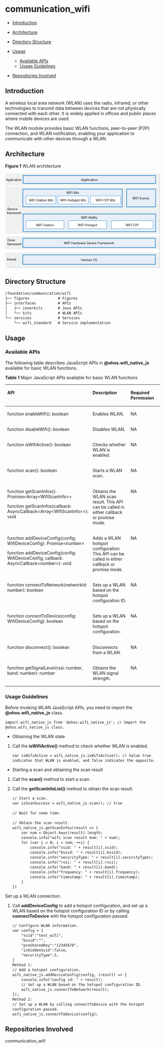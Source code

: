 # communication\_wifi<a name="EN-US_TOPIC_0000001162030287"></a>

-   [Introduction](#section11660541593)
-   [Architecture](#section342962219551)
-   [Directory Structure](#section161941989596)
-   [Usage](#section1312121216216)
    -   [Available APIs](#section1551164914237)
    -   [Usage Guidelines](#section129654513264)

-   [Repositories Involved](#section1371113476307)

## Introduction<a name="section11660541593"></a>

A wireless local area network \(WLAN\) uses the radio, infrared, or other technologies to transmit data between devices that are not physically connected with each other. It is widely applied in offices and public places where mobile devices are used.

The WLAN module provides basic WLAN functions, peer-to-peer \(P2P\) connection, and WLAN notification, enabling your application to communicate with other devices through a WLAN.

## Architecture<a name="section342962219551"></a>

**Figure  1**  WLAN architecture<a name="fig356513281301"></a>  


![](figures/en-us_image_0000001115710400.png)

## Directory Structure<a name="section161941989596"></a>

```
/foundation/communication/wifi
├── figures             # Figures
├── interfaces          # APIs
│   ├── innerkits       # Java APIs
│   └── kits            # WLAN APIs
└── services            # Services
    └── wifi_standard   # Service implementation
```

## Usage<a name="section1312121216216"></a>

### Available APIs<a name="section1551164914237"></a>

The following table describes JavaScript APIs in  **@ohos.wifi\_native\_js**  available for basic WLAN functions.

**Table  1**  Major JavaScript APIs available for basic WLAN functions

<a name="t96d5b1a809be46328adc684bff001cf7"></a>
<table><thead align="left"><tr id="r5b6b790b6fe144e79e849b7987637f32"><th class="cellrowborder" valign="top" width="27.642764276427638%" id="mcps1.2.4.1.1"><p id="a4bf77d9c2b5c4b8d950a720edaf949c7"><a name="a4bf77d9c2b5c4b8d950a720edaf949c7"></a><a name="a4bf77d9c2b5c4b8d950a720edaf949c7"></a>API</p>
</th>
<th class="cellrowborder" valign="top" width="41.094109410941094%" id="mcps1.2.4.1.2"><p id="a11b93aaf8bfd4305acc4b4549f28d524"><a name="a11b93aaf8bfd4305acc4b4549f28d524"></a><a name="a11b93aaf8bfd4305acc4b4549f28d524"></a>Description</p>
</th>
<th class="cellrowborder" valign="top" width="31.26312631263126%" id="mcps1.2.4.1.3"><p id="a1d9f27631e6f466f8c2edc9833a94275"><a name="a1d9f27631e6f466f8c2edc9833a94275"></a><a name="a1d9f27631e6f466f8c2edc9833a94275"></a>Required Permission</p>
</th>
</tr>
</thead>
<tbody><tr id="r31629b385e294e248c668786519b6f87"><td class="cellrowborder" valign="top" width="27.642764276427638%" headers="mcps1.2.4.1.1 "><p id="aea622edc3df04a60a42bb8a1a63a8c4f"><a name="aea622edc3df04a60a42bb8a1a63a8c4f"></a><a name="aea622edc3df04a60a42bb8a1a63a8c4f"></a>function enableWifi(): boolean</p>
</td>
<td class="cellrowborder" valign="top" width="41.094109410941094%" headers="mcps1.2.4.1.2 "><p id="a799afb666cff4f03a2ee996c0c7335dd"><a name="a799afb666cff4f03a2ee996c0c7335dd"></a><a name="a799afb666cff4f03a2ee996c0c7335dd"></a>Enables WLAN.</p>
</td>
<td class="cellrowborder" valign="top" width="31.26312631263126%" headers="mcps1.2.4.1.3 "><p id="a78809eb41a8e46ec92ad886a2e491e09"><a name="a78809eb41a8e46ec92ad886a2e491e09"></a><a name="a78809eb41a8e46ec92ad886a2e491e09"></a>NA</p>
</td>
</tr>
<tr id="r42d012d5690241a1a346b249bca0d0f4"><td class="cellrowborder" valign="top" width="27.642764276427638%" headers="mcps1.2.4.1.1 "><p id="a3d8f9fb87dd94d5da78f9d59ba31c9ec"><a name="a3d8f9fb87dd94d5da78f9d59ba31c9ec"></a><a name="a3d8f9fb87dd94d5da78f9d59ba31c9ec"></a>function disableWifi(): boolean</p>
</td>
<td class="cellrowborder" valign="top" width="41.094109410941094%" headers="mcps1.2.4.1.2 "><p id="a9d1794f64a4a4177b0c247a5378cc8a3"><a name="a9d1794f64a4a4177b0c247a5378cc8a3"></a><a name="a9d1794f64a4a4177b0c247a5378cc8a3"></a>Disables WLAN. </p>
</td>
<td class="cellrowborder" valign="top" width="31.26312631263126%" headers="mcps1.2.4.1.3 "><p id="a4bba00774fee45b991e03d5739eed45d"><a name="a4bba00774fee45b991e03d5739eed45d"></a><a name="a4bba00774fee45b991e03d5739eed45d"></a>NA</p>
</td>
</tr>
<tr id="rb2088f3bae264f9fb6dee3d69f8e510b"><td class="cellrowborder" valign="top" width="27.642764276427638%" headers="mcps1.2.4.1.1 "><p id="a0db4a8a271844e289867b8686be5971e"><a name="a0db4a8a271844e289867b8686be5971e"></a><a name="a0db4a8a271844e289867b8686be5971e"></a>function isWifiActive(): boolean</p>
</td>
<td class="cellrowborder" valign="top" width="41.094109410941094%" headers="mcps1.2.4.1.2 "><p id="a251c902bc5a14e4dbbf6ae3e847d5a00"><a name="a251c902bc5a14e4dbbf6ae3e847d5a00"></a><a name="a251c902bc5a14e4dbbf6ae3e847d5a00"></a>Checks whether WLAN is enabled.</p>
</td>
<td class="cellrowborder" valign="top" width="31.26312631263126%" headers="mcps1.2.4.1.3 "><p id="ad01b019785b6434aa7b4e06badffda6a"><a name="ad01b019785b6434aa7b4e06badffda6a"></a><a name="ad01b019785b6434aa7b4e06badffda6a"></a>NA</p>
</td>
</tr>
<tr id="r63090caeaf674f2e9a7efdd8f838564c"><td class="cellrowborder" valign="top" width="27.642764276427638%" headers="mcps1.2.4.1.1 "><p id="a9229822a49b6414dbb15ded55b808209"><a name="a9229822a49b6414dbb15ded55b808209"></a><a name="a9229822a49b6414dbb15ded55b808209"></a>function scan(): boolean</p>
</td>
<td class="cellrowborder" valign="top" width="41.094109410941094%" headers="mcps1.2.4.1.2 "><p id="a666bb97e527a4d5db4864d72bdb040b7"><a name="a666bb97e527a4d5db4864d72bdb040b7"></a><a name="a666bb97e527a4d5db4864d72bdb040b7"></a>Starts a WLAN scan.</p>
</td>
<td class="cellrowborder" valign="top" width="31.26312631263126%" headers="mcps1.2.4.1.3 "><p id="abdc11b1866b54d69a8acef2c13da1553"><a name="abdc11b1866b54d69a8acef2c13da1553"></a><a name="abdc11b1866b54d69a8acef2c13da1553"></a>NA</p>
</td>
</tr>
<tr id="r5098f19894e947d9844839c81abdb431"><td class="cellrowborder" valign="top" width="27.642764276427638%" headers="mcps1.2.4.1.1 "><p id="p148521030134915"><a name="p148521030134915"></a><a name="p148521030134915"></a>function getScanInfos(): Promise&lt;Array&lt;WifiScanInfo&gt;&gt;</p>
<p id="p1264072917366"><a name="p1264072917366"></a><a name="p1264072917366"></a>function getScanInfos(callback: AsyncCallback&lt;Array&lt;WifiScanInfo&gt;&gt;): void</p>
</td>
<td class="cellrowborder" valign="top" width="41.094109410941094%" headers="mcps1.2.4.1.2 "><p id="a833c28b165db44e49b49d84eb8f12d3a"><a name="a833c28b165db44e49b49d84eb8f12d3a"></a><a name="a833c28b165db44e49b49d84eb8f12d3a"></a>Obtains the WLAN scan result. This API can be called in either callback or promise mode.</p>
</td>
<td class="cellrowborder" valign="top" width="31.26312631263126%" headers="mcps1.2.4.1.3 "><p id="ad31109a27e344b27a2879ae7be60da6a"><a name="ad31109a27e344b27a2879ae7be60da6a"></a><a name="ad31109a27e344b27a2879ae7be60da6a"></a>NA</p>
</td>
</tr>
<tr id="rd41bbd2a167e42c4854efaf2f95923a8"><td class="cellrowborder" valign="top" width="27.642764276427638%" headers="mcps1.2.4.1.1 "><p id="p126421517153711"><a name="p126421517153711"></a><a name="p126421517153711"></a>function addDeviceConfig(config: WifiDeviceConfig): Promise&lt;number&gt;</p>
<p id="p15642617133717"><a name="p15642617133717"></a><a name="p15642617133717"></a>function addDeviceConfig(config: WifiDeviceConfig, callback: AsyncCallback&lt;number&gt;): void</p>
</td>
<td class="cellrowborder" valign="top" width="41.094109410941094%" headers="mcps1.2.4.1.2 "><p id="a88ec088696df4f4b8e0e240e66646d9c"><a name="a88ec088696df4f4b8e0e240e66646d9c"></a><a name="a88ec088696df4f4b8e0e240e66646d9c"></a>Adds a WLAN hotspot configuration. This API can be called in either callback or promise mode.</p>
</td>
<td class="cellrowborder" valign="top" width="31.26312631263126%" headers="mcps1.2.4.1.3 "><p id="a57539195f93c4af187781c5c7a64c74c"><a name="a57539195f93c4af187781c5c7a64c74c"></a><a name="a57539195f93c4af187781c5c7a64c74c"></a>NA</p>
</td>
</tr>
<tr id="row18665444142915"><td class="cellrowborder" valign="top" width="27.642764276427638%" headers="mcps1.2.4.1.1 "><p id="p666517440295"><a name="p666517440295"></a><a name="p666517440295"></a>function connectToNetwork(networkId: number): boolean</p>
</td>
<td class="cellrowborder" valign="top" width="41.094109410941094%" headers="mcps1.2.4.1.2 "><p id="p13666344152913"><a name="p13666344152913"></a><a name="p13666344152913"></a>Sets up a WLAN based on the hotspot configuration ID.</p>
</td>
<td class="cellrowborder" valign="top" width="31.26312631263126%" headers="mcps1.2.4.1.3 "><p id="p56667442298"><a name="p56667442298"></a><a name="p56667442298"></a>NA</p>
</td>
</tr>
<tr id="row176661944152919"><td class="cellrowborder" valign="top" width="27.642764276427638%" headers="mcps1.2.4.1.1 "><p id="p66661144122919"><a name="p66661144122919"></a><a name="p66661144122919"></a>function connectToDevice(config: WifiDeviceConfig): boolean</p>
</td>
<td class="cellrowborder" valign="top" width="41.094109410941094%" headers="mcps1.2.4.1.2 "><p id="p4666104410298"><a name="p4666104410298"></a><a name="p4666104410298"></a>Sets up a WLAN based on the hotspot configuration.</p>
</td>
<td class="cellrowborder" valign="top" width="31.26312631263126%" headers="mcps1.2.4.1.3 "><p id="p766644420298"><a name="p766644420298"></a><a name="p766644420298"></a>NA</p>
</td>
</tr>
<tr id="r53c17c0621b74f9c9b3915fef99bb64d"><td class="cellrowborder" valign="top" width="27.642764276427638%" headers="mcps1.2.4.1.1 "><p id="p5681182313296"><a name="p5681182313296"></a><a name="p5681182313296"></a>function disconnect(): boolean</p>
</td>
<td class="cellrowborder" valign="top" width="41.094109410941094%" headers="mcps1.2.4.1.2 "><p id="a2939738c548a44838522d7ac772b697a"><a name="a2939738c548a44838522d7ac772b697a"></a><a name="a2939738c548a44838522d7ac772b697a"></a>Disconnects from a WLAN.</p>
</td>
<td class="cellrowborder" valign="top" width="31.26312631263126%" headers="mcps1.2.4.1.3 "><p id="a3862542954ef418b86ba8606721b4d30"><a name="a3862542954ef418b86ba8606721b4d30"></a><a name="a3862542954ef418b86ba8606721b4d30"></a>NA</p>
</td>
</tr>
<tr id="row10868175614302"><td class="cellrowborder" valign="top" width="27.642764276427638%" headers="mcps1.2.4.1.1 "><p id="p586835643012"><a name="p586835643012"></a><a name="p586835643012"></a>function getSignalLevel(rssi: number, band: number): number</p>
</td>
<td class="cellrowborder" valign="top" width="41.094109410941094%" headers="mcps1.2.4.1.2 "><p id="p8868155614306"><a name="p8868155614306"></a><a name="p8868155614306"></a>Obtains the WLAN signal strength.</p>
</td>
<td class="cellrowborder" valign="top" width="31.26312631263126%" headers="mcps1.2.4.1.3 "><p id="p1786825673010"><a name="p1786825673010"></a><a name="p1786825673010"></a>NA</p>
</td>
</tr>
</tbody>
</table>

### Usage Guidelines<a name="section129654513264"></a>

Before invoking WLAN JavaScript APIs, you need to import the  **@ohos.wifi\_native\_js**  class.

```
import wifi_native_js from '@ohos.wifi_native_js'; // Import the @ohos.wifi_native_js class.
```

-   Obtaining the WLAN state

1.  Call the  **isWifiActive​\(\)**  method to check whether WLAN is enabled.

    ```
    var isWifiActive = wifi_native_js.isWifiActive(); // Value true indicates that WLAN is enabled, and false indicates the opposite.
    ```


-   Starting a scan and obtaining the scan result

1.  Call the  **scan​\(\)**  method to start a scan.
2.  Call the  **getScanInfoList​\(\)**  method to obtain the scan result.

    ```
    // Start a scan.
    var isScanSuccess = wifi_native_js.scan(); // true
    
    // Wait for some time.
    
    // Obtain the scan result.
    wifi_native_js.getScanInfos(result => {
        var num = Object.keys(result).length;
        console.info("wifi scan result mum: " + num);
        for (var i = 0; i < num; ++i) {
            console.info("ssid: " + result[i].ssid);
            console.info("bssid: " + result[i].bssid);
            console.info("securityType: " + result[i].securityType);
            console.info("rssi: " + result[i].rssi);
            console.info("band: " + result[i].band);
            console.info("frequency: " + result[i].frequency);
            console.info("timestamp: " + result[i].timestamp);
        }
    })
    ```


Set up a WLAN connection.

1.  Call  **addDeviceConfig**  to add a hotspot configuration, and set up a WLAN based on the hotspot configuration ID or by calling  **connectToDevice**  with the hotspot configuration passed.

    ```
    // Configure WLAN information.
    var config = {
        "ssid":"test_wifi",
        "bssid":"",
        "preSharedKey":"12345678",
        "isHiddenSsid":false,
        "securityType":3,
    }
    Method 1:
    // Add a hotspot configuration.
    wifi_native_js.addDeviceConfig(config, (result) => {
        console.info("config id: " + result);
        // Set up a WLAN based on the hotspot configuration ID.
        wifi_native_js.connectToNetwork(result);
    });
    Method 2:
    // Set up a WLAN by calling connectToDevice with the hotspot configuration passed.
    wifi_native_js.connectToDevice(config);
    ```


## Repositories Involved<a name="section1371113476307"></a>

communication\_wifi

